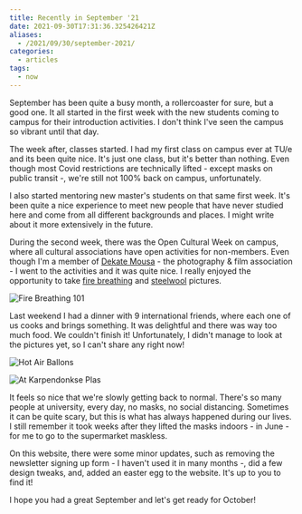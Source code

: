 ```yaml
---
title: Recently in September '21
date: 2021-09-30T17:31:36.325426421Z
aliases:
  - /2021/09/30/september-2021/
categories:
  - articles
tags:
  - now
---
```


September has been quite a busy month, a rollercoaster for sure, but a good one. It all started in the first week with the new students coming to campus for their introduction activities. I don't think I've seen the campus so vibrant until that day.

<!--more-->

The week after, classes started. I had my first class on campus ever at TU/e and its been quite nice. It's just one class, but it's better than nothing. Even though most Covid restrictions are technically lifted - except masks on public transit -, we're still not 100% back on campus, unfortunately.

I also started mentoring new master's students on that same first week. It's been quite a nice experience to meet new people that have never studied here and come from all different backgrounds and places. I might write about it more extensively in the future.

During the second week, there was the Open Cultural Week on campus, where all cultural associations have open activities for non-members. Even though I'm a member of [Dekate Mousa](https://dekatemousa.nl/) - the photography & film association - I went to the activities and it was quite nice. I really enjoyed the opportunity to take [fire breathing](/2021/09/16/fire-breathing) and [steelwool](/2021/09/16/fire-steelwool) pictures. 

![Fire Breathing 101](cdn:/2021-09-fire-02?class=fw)

Last weekend I had a dinner with 9 international friends, where each one of us cooks and brings something. It was delightful and there was way too much food. We couldn't finish it! Unfortunately, I didn't manage to look at the pictures yet, so I can't share any right now!

<div class="fw fg">

![Hot Air Ballons](cdn:/987ba0f7747193c13ab2141c7f555eb464de62636b0998ac60c7d4f4c8e47f27)

![At Karpendonkse Plas](cdn:/3d99fbfd4a582a7520400aa01d5a4aec3ce94b3f68018ccb66d8075dd7e1b537)

</div>


It feels so nice that we're slowly getting back to normal. There's so many people at university, every day, no masks, no social distancing. Sometimes it can be quite scary, but this is what has always happened during our lives. I still remember it took weeks after they lifted the masks indoors - in June - for me to go to the supermarket maskless.

On this website, there were some minor updates, such as removing the newsletter signing up form - I haven't used it in many months -, did a few design tweaks, and, added an easter egg to the website. It's up to you to find it!

I hope you had a great September and let's get ready for October!
